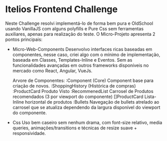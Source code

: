 # Itelios Frontend Challenge

Neste Challenge resolvi implementá-lo de forma bem pura e OldSchool usando VanillaJS com alguns polyfills e Pure Css sem ferramentas auxiliares, apenas para realização do teste. O Micro-Projeto apresenta 2 pontos principais:

- Micro-Web-Components
	Desenvolvo interfaces ricas baseadas em componentes, nesse caso, criei algo com o mínimo de implementação, baseada em Classes, Templates-Inline e Eventos. Sem as funcionalidades avançadas em outros frameworks disponíveis no mercado como React, Angular, VueJs.

	Arvore de Componentes:
		:Component (Core)
			Component base para criação de novos.
		:ShoppingHistory (Histórica de compras)
			:ProductCard
				Produto Visto
			:RecommenedList 
				Carrosel de Produtos recomendados (3 por viewport do componente)
				[]ProductCard 
					Lista-Inline horizontal de produtos
				:Bullets
					Navegação de bullets atrelado ao carrosel que se atualiza dependendo da largura disponível do viewport do componente.

- Css
	Uso bem caseiro sem nenhum drama, com font-size relativo, media queries, animações/transitions e técnicas de resize suave + responsividade.